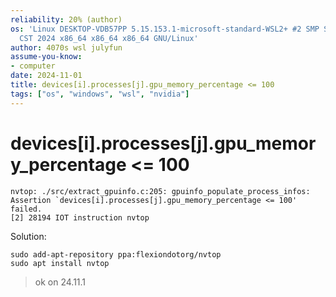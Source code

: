 ```yaml
---
reliability: 20% (author)
os: 'Linux DESKTOP-VDB57PP 5.15.153.1-microsoft-standard-WSL2+ #2 SMP Sun Oct 27 22:02:06
  CST 2024 x86_64 x86_64 x86_64 GNU/Linux'
author: 4070s wsl julyfun
assume-you-know:
- computer
date: 2024-11-01
title: devices[i].processes[j].gpu_memory_percentage <= 100
tags: ["os", "windows", "wsl", "nvidia"]
---
```

# devices[i].processes[j].gpu_memory_percentage <= 100

```
nvtop: ./src/extract_gpuinfo.c:205: gpuinfo_populate_process_infos: Assertion `devices[i].processes[j].gpu_memory_percentage <= 100' failed.
[2] 28194 IOT instruction nvtop
```

Solution:

```
sudo add-apt-repository ppa:flexiondotorg/nvtop
sudo apt install nvtop
```

> ok on 24.11.1 


